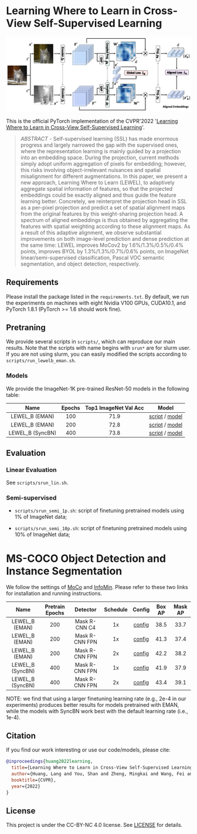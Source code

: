 # Learning Where to Learn in Cross-View Self-Supervised Learning

<p align="center">
    <img src="figs/LEWEL.png" width="850"\>
</p>


This is the official PyTorch implementation of the CVPR'2022 '[Learning Where to Learn in Cross-View Self-Supervised Learning](https://arxiv.org/abs/2203.14898)'.
>
> *ABSTRACT* - Self-supervised learning (SSL) has made enormous progress and largely narrowed the gap with the supervised ones, where the representation learning is mainly guided by a projection into an embedding space. During the projection, current methods simply adopt uniform aggregation of pixels for embedding; however, this risks involving object-irrelevant nuisances and spatial misalignment for different augmentations. In this paper, we present a new approach, Learning Where to Learn (LEWEL), to adaptively aggregate spatial information of features, so that the projected embeddings could be exactly aligned and thus guide the feature learning better. Concretely, we reinterpret the projection head in SSL as a per-pixel projection and predict a set of spatial alignment maps from the original features by this weight-sharing projection head. A spectrum of aligned embeddings is thus obtained by aggregating the features with spatial weighting according to these alignment maps. As a result of this adaptive alignment, we observe substantial improvements on both image-level prediction and dense prediction at the same time: LEWEL improves MoCov2 by 1.6%/1.3%/0.5%/0.4% points, improves BYOL by 1.3%/1.3%/0.7%/0.6% points, on ImageNet linear/semi-supervised classification, Pascal VOC semantic segmentation, and object detection, respectively.
>

## Requirements

Please install the package listed in the `requirements.txt`. By default, we run the experiments on machines with eight Nvidia V100 GPUs, CUDA10.1, and PyTorch 1.8.1 (PyTorch >= 1.6 should work fine).

## Pretraning

We provide several scripts in `scripts/`, which can reproduce our main results. Note that the scripts with name begins with `srun*` are for slurm user. If you are not using slurm, you can easily modified the scripts according to `scripts/run_lewelb_eman.sh`.

### Models

We provide the ImageNet-1K pre-trained ResNet-50 models in the following table:

| Name | Epochs | Top1 ImageNet Val Acc | Model |
| :---: | :---: | :---: | :---: |
| LEWEL_B (EMAN) | 100 | 71.9 | [script](scripts/srun_lewelb_eman.sh) / [model](https://drive.google.com/file/d/12_u_6mR7Fg6YU4lxovL2lBXxXwmQehuK/view?usp=sharing) |
| LEWEL_B (EMAN) | 200 | 72.8 | [script](scripts/srun_lewelb_eman.sh) / [model](https://drive.google.com/file/d/1ofZjBOAS3IB82Hz-Rt8lW4lqd4nR60ZR/view?usp=sharing) |
| LEWEL_B (SyncBN) | 400 | 73.8 | [script](scripts/srun_lewelb.sh) / [model](https://drive.google.com/file/d/13PVJexOZqy3XNEBbmeaVCXdrl9JhAiCN/view?usp=sharing) |

## Evaluation

### Linear Evaluation

See `scripts/srun_lin.sh`.

### Semi-supervised 

- `scripts/srun_semi_1p.sh`: script of finetuning pretrained models using 1% of ImageNet data;

- `scripts/srun_semi_10p.sh`: script of finetuning pretrained models using 10% of ImageNet data;

# MS-COCO Object Detection and Instance Segmentation

We follow the settings of [MoCo](https://github.com/facebookresearch/moco/tree/main/detection) and [InfoMin](https://github.com/HobbitLong/PyContrast/tree/master/pycontrast/detection). Please refer to these two links for installation and running instructions.

| Name | Pretrain Epochs | Detector | Schedule | Config | Box AP | Mask AP |
| :---: | :---: | :---: | :---: | :---: | :---: | :---: |
| LEWEL_B (EMAN) | 200 | Mask R-CNN C4 | 1x | [config](det_configs/coco_R_50_C4_1x_infomin.yaml) | 38.5 | 33.7 |
| LEWEL_B (EMAN) | 200 | Mask R-CNN FPN | 1x | [config](det_configs/coco_R_50_FPN_1x_infomin.yaml) | 41.3 | 37.4 |
| LEWEL_B (EMAN) | 200 | Mask R-CNN FPN | 2x | [config](det_configs/coco_R_50_FPN_2x_infomin.yaml) | 42.2 | 38.2 |
| LEWEL_B (SyncBN) | 400 | Mask R-CNN FPN | 1x | [config](det_configs/coco_R_50_FPN_1x_infomin.yaml) | 41.9 | 37.9 |
| LEWEL_B (SyncBN) | 400 | Mask R-CNN FPN | 2x | [config](det_configs/coco_R_50_FPN_2x_infomin.yaml) | 43.4 | 39.1 |

NOTE: we find that using a larger finetuning learning rate (e.g., 2e-4 in our experiments) produces better results for models pretrained with EMAN, while the models with SyncBN work best with the default learning rate (i.e., 1e-4).

## Citation

If you find our work interesting or use our code/models, please cite:

```bibtex
@inproceedings{huang2022learning,
  title={Learning Where to Learn in Cross-View Self-Supervised Learning},
  author={Huang, Lang and You, Shan and Zheng, Mingkai and Wang, Fei and Qian, Chen and Yamasaki, Toshihiko},
  booktitle={CVPR},
  year={2022}
}
```

## License

This project is under the CC-BY-NC 4.0 license. See [LICENSE](LICENSE) for details.
